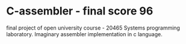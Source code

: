 # C-assembler - final score 96
final project of open university course - 20465 Systems programming laboratory.
Imaginary assembler implementation in c language.
